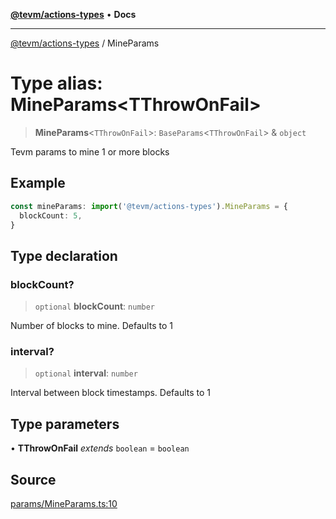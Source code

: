 [**@tevm/actions-types**](../README.md) • **Docs**

***

[@tevm/actions-types](../globals.md) / MineParams

# Type alias: MineParams\<TThrowOnFail\>

> **MineParams**\<`TThrowOnFail`\>: `BaseParams`\<`TThrowOnFail`\> & `object`

Tevm params to mine 1 or more blocks

## Example

```ts
const mineParams: import('@tevm/actions-types').MineParams = {
  blockCount: 5,
}
```

## Type declaration

### blockCount?

> `optional` **blockCount**: `number`

Number of blocks to mine. Defaults to 1

### interval?

> `optional` **interval**: `number`

Interval between block timestamps. Defaults to 1

## Type parameters

• **TThrowOnFail** *extends* `boolean` = `boolean`

## Source

[params/MineParams.ts:10](https://github.com/evmts/tevm-monorepo/blob/main/packages/actions-types/src/params/MineParams.ts#L10)
